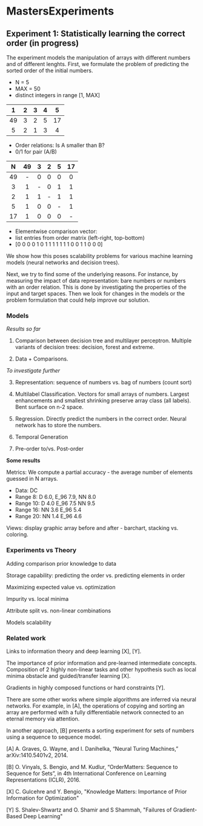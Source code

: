 # MastersExperiments

## Experiment 1: Statistically learning the correct order (in progress)

The experiment models the manipulation of arrays with different numbers and of different lenghts. First, we formulate the problem of predicting the sorted order of the initial numbers. 

- N = 5
- MAX = 50
- distinct integers in range [1, MAX]

|  1|  2|  3|  4|  5|
|:-:|:-:|:-:|:-:|:-:|
| 49|  3|  2|  5| 17|
|  5|  2|  1|  3|  4|

- Order relations: Is A smaller than B?
- 0/1 for pair (A/B)

|  N| 49|  3|  2|  5| 17|
|:-:|:-:|:-:|:-:|:-:|:-:|
| 49|  -|  0|  0|  0|  0|
|  3|  1|  -|  0|  1|  1|
|  2|  1|  1|  -|  1|  1|
|  5|  1|  0|  0|  -|  1|
| 17|  1|  0|  0|  0|  -|

- Elementwise comparison vector:
- list entries from order matrix (left-right, top-bottom)
- [0 0 0 0 1 0 1 1 1 1 1 1 1 0 0 1 1 0 0 0]

We show how this poses scalability problems for various machine learning models (neural networks and decision trees).

Next, we try to find some of the underlying reasons. For instance, by measuring the impact of data representation: bare numbers or numbers with an order relation. This is done by investigating the properties of the input and target spaces. Then we look for changes in the models or the problem formulation that could help improve our solution.

### Models

*Results so far*

1. Comparison between decision tree and multilayer perceptron. Multiple variants of decision trees: decision, forest and extreme.

2. Data + Comparisons.

*To investigate further*

3. Representation: sequence of numbers vs. bag of numbers (count sort)

4. Multilabel Classification.
Vectors for small arrays of numbers. 
Largest enhancements and smallest shrinking preserve array class (all labels).
Bent surface on n-2 space.

5. Regression.
Directly predict the numbers in the correct order.
Neural network has to store the numbers.

6. Temporal Generation

7. Pre-order to/vs. Post-order

**Some results**

Metrics: We compute a partial accuracy - the average number of elements guessed in N arrays.

- Data: DC
- Range 8: D 6.0, E_96 7.9, NN 8.0
- Range 10: D 4.0 E_96 7.5 NN 9.5
- Range 16: NN 3.6 E_96 5.4
- Range 20: NN 1.4 E_96 4.6

Views: display graphic array before and after - barchart, stacking vs. coloring.

### Experiments vs Theory

Adding comparison prior knowledge to data

Storage capability: predicting the order vs. predicting elements in order

Maximizing expected value vs. optimization

Impurity vs. local minima

Attribute split vs. non-linear combinations

Models scalability

### Related work

Links to information theory and deep learning [X], [Y].

The importance of prior information and pre-learned intermediate concepts. Composition of 2 highly non-linear tasks and other hypothesis such as local minima obstacle and guided/transfer learning [X].

Gradients in highly composed functions or hard constraints [Y].

There are some other works where simple algorithms are inferred via neural networks. For example, in [A], the operations of copying and sorting an array are performed with a fully differentiable network connected to an eternal memory via attention. 

In another approach, [B] presents a sorting experiment for sets of numbers using a sequence to sequence model.

[A] A. Graves, G. Wayne, and I. Danihelka, “Neural Turing Machines,” arXiv:1410.5401v2, 2014.

[B] O. Vinyals, S. Bengio, and M. Kudlur, “OrderMatters: Sequence to Sequence for Sets”, in 4th International Conference on Learning Representations (ICLR), 2016.

[X] C. Gulcehre and Y. Bengio, "Knowledge Matters: Importance of Prior Information for Optimization"

[Y] S. Shalev-Shwartz and O. Shamir and S Shammah, "Failures of Gradient-Based Deep Learning"